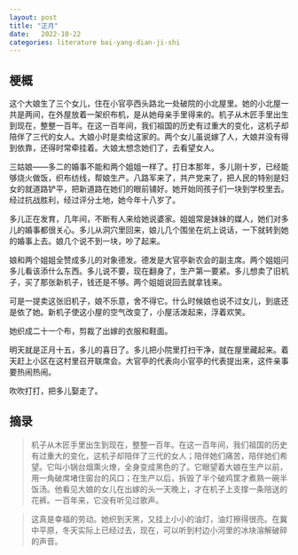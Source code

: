```yaml
---
layout: post
title: "正月"
date:   2022-10-22
categories: literature bai-yang-dian-ji-shi
---
```


## 梗概

这个大娘生了三个女儿，住在小官亭西头路北一处破院的小北屋里。她的小北屋一共是两间，在外屋放着一架织布机，是从她母亲手里得来的。机子从木匠手里出生到现在，整整一百年。在这一百年间，我们祖国的历史有过重大的变化，这机子却陪伴了三代的女人。大娘小时是卖给这家的。两个女儿虽说嫁了人，大娘并没有得到依靠，还得时常牵挂着。大娘太想念她们了，去看望女人。

三姑娘——多二的婚事不能和两个姐姐一样了。打日本那年，多儿刚十岁，已经能够烧火做饭，织布纺线，帮娘生产。八路军来了，共产党来了，把人民的特别是妇女的就道路铲平，把新道路在她们的眼前铺好。她开始同孩子们一块到学校里去。经过抗战胜利，经过评分土地，她今年十八岁了。

多儿正在发育，几年间，不断有人来给她说婆家。姐姐常是妹妹的媒人，她们对多儿的婚事都很关心。多儿从洞穴里回来，娘儿几个围坐在炕上说话，一下就转到她的婚事上去。娘几个说不到一块，吵了起来。

娘和两个姐姐全赞成多儿的对象德发。德发是大官亭新农会的副主席。两个姐姐问多儿看该添什么东西。多儿说不要，现在翻身了，生产第一要紧。多儿想卖了旧机子，买了那张新机子，钱还是不够。两个姐姐说回去就拿钱来。

可是一提卖这张旧机子，娘不乐意，舍不得它。什么时候娘也说不过女儿，到底还是依了她。新机子使这小屋的空气改变了，小屋活泼起来，浮着欢笑。

她织成二十一个布，剪裁了出嫁的衣服和鞋面。

明天就是正月十五，多儿的喜日了。多儿把小院里打扫干净，就在屋里藏起来。着天赶上小区在这村里召开联席会。大官亭的代表向小官亭的代表提出来，这件亲事要热闹热闹。

吹吹打打，把多儿娶走了。

## 摘录

> 机子从木匠手里出生到现在，整整一百年。在这一百年间，我们祖国的历史有过重大的变化，这机子却陪伴了三代的女人；陪伴她们痛苦，陪伴她们希望。它叫小锅台烟熏火燎，全身变成黑色的了。它眼望着大娘在生产以前，用一角破席堵住窗台的风口；在生产以后，拆毁了半个破鸡筐才煮熟一碗半饭汤。他看见大娘的女儿在出嫁的头一天晚上，才在机子上支撑一条陪送的花裤。一百年来，它没有听见过歌声。

> 这真是幸福的劳动。她织到天黑，又挂上小小的油灯，油灯擦得很亮。在冀中平原，冬天实际上已经过去，现在，可以听到村边小河里的冰块溶解破碎的声音。